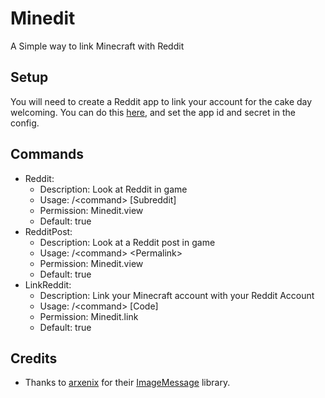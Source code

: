 # Minedit
A Simple way to link Minecraft with Reddit
## Setup
You will need to create a Reddit app to link your account for the cake day welcoming. You can do this [here](https://www.reddit.com/prefs/apps), and set the app id and secret in the config.
## Commands
- Reddit:
  - Description: Look at Reddit in game
  - Usage: /\<command\> \[Subreddit\]
  - Permission: Minedit.view
  - Default: true
- RedditPost:
  - Description: Look at a Reddit post in game
  - Usage: /\<command\> \<Permalink\>
  - Permission: Minedit.view
  - Default: true
- LinkReddit:
  - Description: Link your Minecraft account with your Reddit Account
  - Usage: /\<command\> \[Code\]
  - Permission: Minedit.link
  - Default: true
## Credits
  - Thanks to [arxenix](https://github.com/arxenix) for their [ImageMessage](https://github.com/arxenix/ImageMessage) library. 